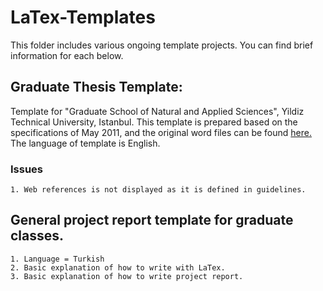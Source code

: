 # LaTex-Templates
This folder includes various ongoing template projects. You can find brief information for each below.

## Graduate Thesis Template:
Template for "Graduate School of Natural and Applied Sciences", Yildiz Technical University, Istanbul. This template is prepared based on the specifications of May 2011, and the original word files can be found [here.][8160d950] The language of template is English.
### Issues
    1. Web references is not displayed as it is defined in guidelines.

## General project report template for graduate classes.
    1. Language = Turkish
    2. Basic explanation of how to write with LaTex.
    3. Basic explanation of how to write project report.

  [8160d950]: http://www.fbe.yildiz.edu.tr/bilgi/64/Tez-Yaz%C4%B1m%C4%B1/78 "Thesis Template-2011"
